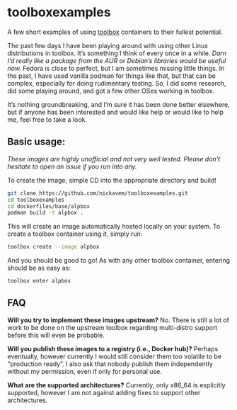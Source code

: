 # toolboxexamples
A few short examples of using [toolbox](https://github.com/containers/toolbox) containers to their fullest potential.

The past few days I have been playing around with using other Linux distributions in toolbox. It’s something I think of every once in a while. *Darn I’d really like a package from the AUR* or *Debian’s libraries would be useful now.* Fedora is close to perfect, but I am sometimes missing little things. In the past, I have used vanilla podman for things like that, but that can be complex, especially for doing rudimentary testing. So, I did some research, did some playing around, and got a few other OSes working in toolbox.

It’s nothing groundbreaking, and I’m sure it has been done better elsewhere, but if anyone has been interested and would like help or would like to help me, feel free to take a look.

## Basic usage:

*These images are highly unofficial and not very well tested. Please don't hesitate to open an issue if you run into any.*

To create the image, simple CD into the appropriate directory and build!

```sh
git clone https://github.com/nickavem/toolboxexamples.git
cd toolboxexamples
cd dockerfiles/base/alpbox
podman build -t alpbox .
```

This will create an image automatically hosted locally on your system. To create a toolbox container using it, simply run:

```sh
toolbox create --image alpbox
```

And you should be good to go! As with any other toolbox container, entering should be as easy as:
```sh
toolbox enter alpbox
```

## FAQ

**Will you try to implement these images upstream?**
No. There is still a lot of work to be done on the upstream toolbox regarding
multi-distro support before this will even be probable.

**Will you publish these images to a registry (i.e., Docker hub)?**
Perhaps eventually, however currently I would still consider them too volatile to 
be “production ready”. I also ask that nobody publish them independently without
my permission, even if only for personal use.

**What are the supported architectures?**
Currently, only x86_64 is explicitly supported, however I am not against adding 
fixes to support other architectures.
